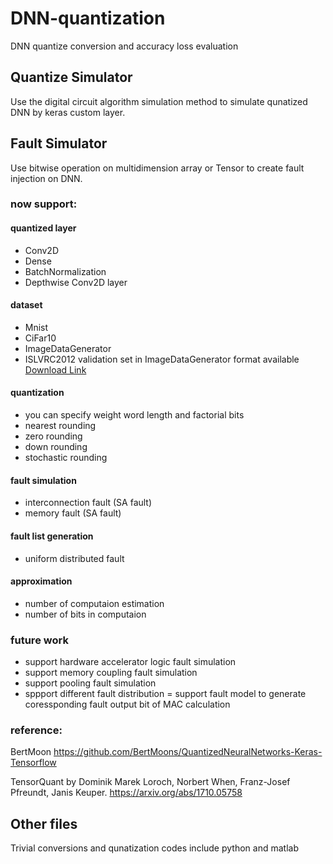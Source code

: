 # DNN-quantization

DNN quantize conversion and accuracy loss evaluation

## Quantize Simulator

Use the digital circuit algorithm simulation method to simulate qunatized DNN by keras custom layer.

## Fault Simulator

Use bitwise operation on multidimension array or Tensor to create fault injection on DNN.

### now support:
#### quantized layer
-   Conv2D
-   Dense
-   BatchNormalization
-   Depthwise Conv2D layer

#### dataset
-   Mnist
-   CiFar10
- ImageDataGenerator
- ISLVRC2012 validation set in ImageDataGenerator format available  [Download Link](https://drive.google.com/open?id=1FW1N4AfYS8dKdqCYCo29dJl_W6fb2r2b)

#### quantization
- you can specify weight word length and factorial bits
- nearest rounding
- zero rounding
- down rounding
- stochastic rounding

#### fault simulation
- interconnection fault (SA fault)
- memory fault (SA fault)

#### fault list generation
- uniform distributed fault

#### approximation
- number of computaion estimation
- number of bits in computaion

### future work
- support hardware accelerator logic fault simulation
- support memory coupling fault simulation
- support pooling fault simulation
- sppport different fault distribution
= support fault model to generate coressponding fault output bit of MAC calculation

### reference:


BertMoon https://github.com/BertMoons/QuantizedNeuralNetworks-Keras-Tensorflow

TensorQuant by Dominik Marek Loroch, Norbert When, Franz-Josef Pfreundt, Janis Keuper.
https://arxiv.org/abs/1710.05758

## Other files
Trivial conversions and qunatization codes include python and matlab
